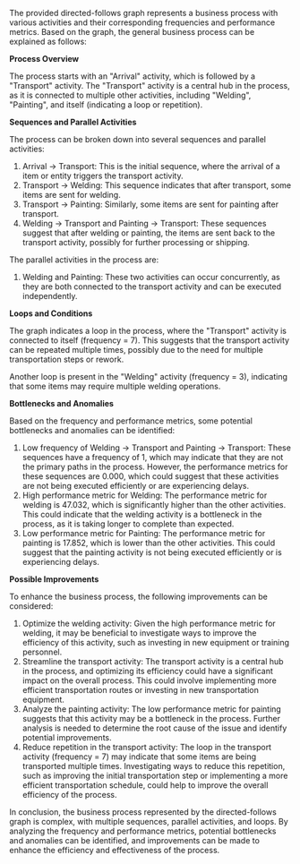 The provided directed-follows graph represents a business process with various activities and their corresponding frequencies and performance metrics. Based on the graph, the general business process can be explained as follows:

**Process Overview**

The process starts with an "Arrival" activity, which is followed by a "Transport" activity. The "Transport" activity is a central hub in the process, as it is connected to multiple other activities, including "Welding", "Painting", and itself (indicating a loop or repetition).

**Sequences and Parallel Activities**

The process can be broken down into several sequences and parallel activities:

1. Arrival -> Transport: This is the initial sequence, where the arrival of a item or entity triggers the transport activity.
2. Transport -> Welding: This sequence indicates that after transport, some items are sent for welding.
3. Transport -> Painting: Similarly, some items are sent for painting after transport.
4. Welding -> Transport and Painting -> Transport: These sequences suggest that after welding or painting, the items are sent back to the transport activity, possibly for further processing or shipping.

The parallel activities in the process are:

1. Welding and Painting: These two activities can occur concurrently, as they are both connected to the transport activity and can be executed independently.

**Loops and Conditions**

The graph indicates a loop in the process, where the "Transport" activity is connected to itself (frequency = 7). This suggests that the transport activity can be repeated multiple times, possibly due to the need for multiple transportation steps or rework.

Another loop is present in the "Welding" activity (frequency = 3), indicating that some items may require multiple welding operations.

**Bottlenecks and Anomalies**

Based on the frequency and performance metrics, some potential bottlenecks and anomalies can be identified:

1. Low frequency of Welding -> Transport and Painting -> Transport: These sequences have a frequency of 1, which may indicate that they are not the primary paths in the process. However, the performance metrics for these sequences are 0.000, which could suggest that these activities are not being executed efficiently or are experiencing delays.
2. High performance metric for Welding: The performance metric for welding is 47.032, which is significantly higher than the other activities. This could indicate that the welding activity is a bottleneck in the process, as it is taking longer to complete than expected.
3. Low performance metric for Painting: The performance metric for painting is 17.852, which is lower than the other activities. This could suggest that the painting activity is not being executed efficiently or is experiencing delays.

**Possible Improvements**

To enhance the business process, the following improvements can be considered:

1. Optimize the welding activity: Given the high performance metric for welding, it may be beneficial to investigate ways to improve the efficiency of this activity, such as investing in new equipment or training personnel.
2. Streamline the transport activity: The transport activity is a central hub in the process, and optimizing its efficiency could have a significant impact on the overall process. This could involve implementing more efficient transportation routes or investing in new transportation equipment.
3. Analyze the painting activity: The low performance metric for painting suggests that this activity may be a bottleneck in the process. Further analysis is needed to determine the root cause of the issue and identify potential improvements.
4. Reduce repetition in the transport activity: The loop in the transport activity (frequency = 7) may indicate that some items are being transported multiple times. Investigating ways to reduce this repetition, such as improving the initial transportation step or implementing a more efficient transportation schedule, could help to improve the overall efficiency of the process.

In conclusion, the business process represented by the directed-follows graph is complex, with multiple sequences, parallel activities, and loops. By analyzing the frequency and performance metrics, potential bottlenecks and anomalies can be identified, and improvements can be made to enhance the efficiency and effectiveness of the process.
